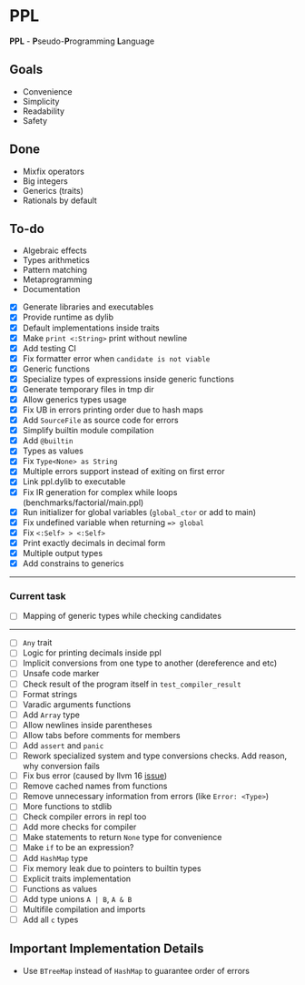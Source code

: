 # PPL

**PPL** - **P**seudo-**P**rogramming **L**anguage

## Goals

* Convenience
* Simplicity
* Readability
* Safety

## Done
* Mixfix operators
* Big integers
* Generics (traits)
* Rationals by default

## To-do
* Algebraic effects
* Types arithmetics
* Pattern matching
* Metaprogramming
* Documentation

* [X] Generate libraries and executables
* [X] Provide runtime as dylib
* [X] Default implementations inside traits
* [X] Make `print <:String>` print without newline
* [X] Add testing CI
* [x] Fix formatter error when `candidate is not viable`
* [x] Generic functions
* [x] Specialize types of expressions inside generic functions
* [x] Generate temporary files in tmp dir
* [x] Allow generics types usage
* [x] Fix UB in errors printing order due to hash maps
* [x] Add `SourceFile` as source code for errors
* [x] Simplify builtin module compilation
* [x] Add `@builtin`
* [x] Types as values
* [x] Fix `Type<None> as String`
* [x] Multiple errors support instead of exiting on first error
* [x] Link ppl.dylib to executable
* [x] Fix IR generation for complex while loops (benchmarks/factorial/main.ppl)
* [x] Run initializer for global variables (`global_ctor` or add to main)
* [x] Fix undefined variable when returning `=> global`
* [x] Fix `<:Self> > <:Self>`
* [x] Print exactly decimals in decimal form
* [x] Multiple output types
* [x] Add constrains to generics
---
### Current task
* [ ] Mapping of generic types while checking candidates
---
* [ ] `Any` trait
* [ ] Logic for printing decimals inside ppl
* [ ] Implicit conversions from one type to another (dereference and etc)
* [ ] Unsafe code marker
* [ ] Check result of the program itself in `test_compiler_result`
* [ ] Format strings
* [ ] Varadic arguments functions
* [ ] Add `Array` type
* [ ] Allow newlines inside parentheses
* [ ] Allow tabs before comments for members
* [ ] Add `assert` and `panic`
* [ ] Rework specialized system and type conversions checks. Add reason, why conversion fails
* [ ] Fix bus error (caused by llvm 16 [issue](https://github.com/llvm/llvm-project/issues/60432))
* [ ] Remove cached names from functions
* [ ] Remove unnecessary information from errors (like `Error: <Type>`)
* [ ] More functions to stdlib
* [ ] Check compiler errors in repl too
* [ ] Add more checks for compiler
* [ ] Make statements to return `None` type for convenience
* [ ] Make `if` to be an expression?
* [ ] Add `HashMap` type
* [ ] Fix memory leak due to pointers to builtin types
* [ ] Explicit traits implementation
* [ ] Functions as values
* [ ] Add type unions `A | B`, `A & B`
* [ ] Multifile compilation and imports
* [ ] Add all `c` types

## Important Implementation Details
* Use `BTreeMap` instead of `HashMap` to guarantee order of errors